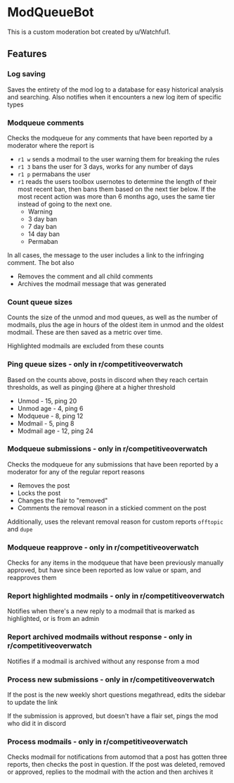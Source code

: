 # ModQueueBot

This is a custom moderation bot created by u/Watchful1.

## Features

### Log saving
Saves the entirety of the mod log to a database for easy historical analysis and searching. Also notifies when it encounters a new log item of specific types

### Modqueue comments
Checks the modqueue for any comments that have been reported by a moderator where the report is

* `r1 w` sends a modmail to the user warning them for breaking the rules
* `r1 3` bans the user for 3 days, works for any number of days
* `r1 p` permabans the user
* `r1` reads the users toolbox usernotes to determine the length of their most recent ban, then bans them based on the next tier below. If the most recent action was more than 6 months ago, uses the same tier instead of going to the next one.
  * Warning
  * 3 day ban
  * 7 day ban
  * 14 day ban
  * Permaban 

In all cases, the message to the user includes a link to the infringing comment. The bot also 

* Removes the comment and all child comments
* Archives the modmail message that was generated

### Count queue sizes
Counts the size of the unmod and mod queues, as well as the number of modmails, plus the age in hours of the oldest item in unmod and the oldest modmail. These are then saved as a metric over time.

Highlighted modmails are excluded from these counts

### Ping queue sizes - only in r/competitiveoverwatch
Based on the counts above, posts in discord when they reach certain thresholds, as well as pinging @here at a higher threshold

* Unmod - 15, ping 20
* Unmod age - 4, ping 6
* Modqueue - 8, ping 12
* Modmail - 5, ping 8
* Modmail age - 12, ping 24

### Modqueue submissions - only in r/competitiveoverwatch
Checks the modqueue for any submissions that have been reported by a moderator for any of the regular report reasons

* Removes the post
* Locks the post
* Changes the flair to "removed"
* Comments the removal reason in a stickied comment on the post

Additionally, uses the relevant removal reason for custom reports `offtopic` and `dupe`

### Modqueue reapprove - only in r/competitiveoverwatch
Checks for any items in the modqueue that have been previously manually approved, but have since been reported as low value or spam, and reapproves them

### Report highlighted modmails - only in r/competitiveoverwatch
Notifies when there's a new reply to a modmail that is marked as highlighted, or is from an admin

### Report archived modmails without response - only in r/competitiveoverwatch
Notifies if a modmail is archived without any response from a mod

### Process new submissions - only in r/competitiveoverwatch
If the post is the new weekly short questions megathread, edits the sidebar to update the link

If the submission is approved, but doesn't have a flair set, pings the mod who did it in discord

### Process modmails - only in r/competitiveoverwatch
Checks modmail for notifications from automod that a post has gotten three reports, then checks the post in question. If the post was deleted, removed or approved, replies to the modmail with the action and then archives it
